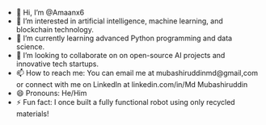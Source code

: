 - 👋 Hi, I’m @Amaanx6
- 👀 I’m interested in artificial intelligence, machine learning, and blockchain technology.
- 🌱 I’m currently learning advanced Python programming and data science.
- 💞️ I’m looking to collaborate on on open-source AI projects and innovative tech startups.
- 📫 How to reach me: You can email me at mubashiruddinmd@gmail,com or connect with me on LinkedIn at linkedin.com/in/Md Mubashiruddin
- 😄 Pronouns: He/Him
- ⚡ Fun fact: I once built a fully functional robot using only recycled materials!

<!---
Amaanx6/Amaanx6 is a ✨ special ✨ repository because its `README.md` (this file) appears on your GitHub profile.
You can click the Preview link to take a look at your changes.
--->

